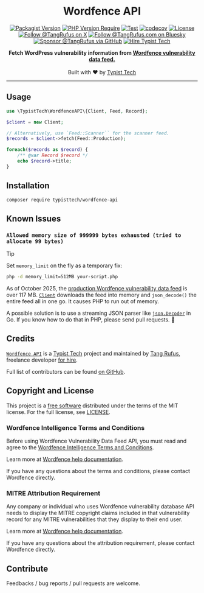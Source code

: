 <div align="center">

# Wordfence API

[![Packagist Version](https://img.shields.io/packagist/v/typisttech/wordfence-api)](https://packagist.org/packages/typisttech/wordfence-api)
[![PHP Version Require](https://img.shields.io/packagist/dependency-v/typisttech/wordfence-api/php)](https://github.com/typisttech/wordfence-api/blob/main/composer.json#:~:text=%22php%22%3A,%22%2C)
[![Test](https://github.com/typisttech/wordfence-api/actions/workflows/test.yml/badge.svg)](https://github.com/typisttech/wordfence-api/actions/workflows/test.yml)
[![codecov](https://codecov.io/gh/typisttech/wordfence-api/graph/badge.svg?token=PGHZ7ZORC1)](https://codecov.io/gh/typisttech/wordfence-api)
[![License](https://img.shields.io/github/license/typisttech/wordfence-api.svg)](https://github.com/typisttech/wordfence-api/blob/master/LICENSE)
[![Follow @TangRufus on X](https://img.shields.io/badge/Follow-TangRufus-15202B?logo=x&logoColor=white)](https://x.com/tangrufus)
[![Follow @TangRufus.com on Bluesky](https://img.shields.io/badge/Bluesky-TangRufus.com-blue?logo=bluesky)](https://bsky.app/profile/tangrufus.com)
[![Sponsor @TangRufus via GitHub](https://img.shields.io/badge/Sponsor-TangRufus-EA4AAA?logo=githubsponsors)](https://github.com/sponsors/tangrufus)
[![Hire Typist Tech](https://img.shields.io/badge/Hire-Typist%20Tech-778899)](https://typist.tech/contact/)

<p>
  <strong>Fetch WordPress vulnerability information from <a href="https://www.wordfence.com/help/wordfence-intelligence/v2-accessing-and-consuming-the-vulnerability-data-feed/">Wordfence vulnerability data feed.</a></strong>
  <br>
  <br>
  Built with ♥ by <a href="https://typist.tech/">Typist Tech</a>
</p>

</div>

---

## Usage

```php
use \TypistTech\WordfenceAPI\{Client, Feed, Record};

$client = new Client;

// Alternatively, use `Feed::Scanner`` for the scanner feed.
$records = $client->fetch(Feed::Production);

foreach($records as $record) {
    /** @var Record $record */
    echo $record->title;
}
```

## Installation

```bash
composer require typisttech/wordfence-api
```

## Known Issues


### `Allowed memory size of 999999 bytes exhausted (tried to allocate 99 bytes)`

> [!TIP]
> Set `memory_limit` on the fly as a temporary fix:
>
> ```bash
> php -d memory_limit=512MB your-script.php
> ```

As of October 2025, the [production Wordfence vulnerability data feed](https://www.wordfence.com/api/intelligence/v2/vulnerabilities/production) is over 117 MB.
[`Client`](src/Client.php) downloads the feed into memory and `json_decode()` the entire feed all in one go. 
It causes PHP to run out of memory.

A possible solution is to use a streaming JSON parser like [`json.Decoder`](https://pkg.go.dev/encoding/json#example-Decoder.Decode-Stream) in Go.
If you know how to do that in PHP, please send pull requests. :bow:

## Credits

[`Wordfence API`](https://github.com/typisttech/wordfence-api) is a [Typist Tech](https://typist.tech) project and
maintained by [Tang Rufus](https://x.com/TangRufus), freelance developer [for hire](https://typist.tech/contact/).

Full list of contributors can be found [on GitHub](https://github.com/typisttech/wordfence-api/graphs/contributors).

## Copyright and License

This project is a [free software](https://www.gnu.org/philosophy/free-sw.en.html) distributed under the terms of
the MIT license. For the full license, see [LICENSE](./LICENSE).

### Wordfence Intelligence Terms and Conditions

Before using Wordfence Vulnerability Data Feed API, you must read and agree to the [Wordfence Intelligence Terms and Conditions](https://www.wordfence.com/wordfence-intelligence-terms-and-conditions/).

Learn more at [Wordfence help documentation](https://www.wordfence.com/help/wordfence-intelligence/v2-accessing-and-consuming-the-vulnerability-data-feed/#vulnerability-data-feed).

If you have any questions about the terms and conditions, please contact Wordfence directly.

### MITRE Attribution Requirement

Any company or individual who uses Wordfence vulnerability database API needs to display the MITRE copyright 
claims included in that vulnerability record for any MITRE vulnerabilities that they display to their end user.

Learn more at [Wordfence help documentation](https://www.wordfence.com/help/wordfence-intelligence/v2-accessing-and-consuming-the-vulnerability-data-feed/#mitre_attribution_requirement).

If you have any questions about the attribution requirement, please contact Wordfence directly.

## Contribute

Feedbacks / bug reports / pull requests are welcome.
